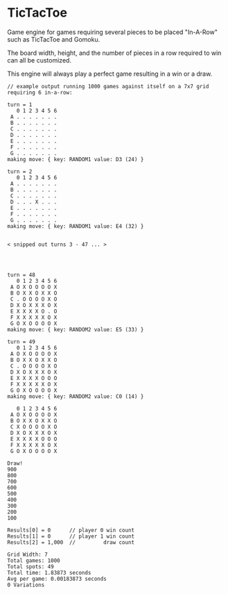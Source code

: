 # TicTacToe
Game engine for games requiring several pieces to be placed "In-A-Row" such as TicTacToe and Gomoku. 

The board width, height, and the number of pieces in a row required to win can all be customized.

This engine will always play a perfect game resulting in a win or a draw.

```
// example output running 1000 games against itself on a 7x7 grid requiring 6 in-a-row:

turn = 1
   0 1 2 3 4 5 6
 A . . . . . . .
 B . . . . . . .
 C . . . . . . .
 D . . . . . . .
 E . . . . . . .
 F . . . . . . .
 G . . . . . . .
making move: { key: RANDOM1 value: D3 (24) }

turn = 2
   0 1 2 3 4 5 6
 A . . . . . . .
 B . . . . . . .
 C . . . . . . .
 D . . . X . . .
 E . . . . . . .
 F . . . . . . .
 G . . . . . . .
making move: { key: RANDOM1 value: E4 (32) }


< snipped out turns 3 - 47 ... >




turn = 48
   0 1 2 3 4 5 6
 A O X O O O O X
 B O X X O X X O
 C . O O O O X O
 D X O X X X O X
 E X X X X O . O
 F X X X X X O X
 G O X O O O O X
making move: { key: RANDOM2 value: E5 (33) }

turn = 49
   0 1 2 3 4 5 6
 A O X O O O O X
 B O X X O X X O
 C . O O O O X O
 D X O X X X O X
 E X X X X O O O
 F X X X X X O X
 G O X O O O O X
making move: { key: RANDOM2 value: C0 (14) }

   0 1 2 3 4 5 6
 A O X O O O O X
 B O X X O X X O
 C X O O O O X O
 D X O X X X O X
 E X X X X O O O
 F X X X X X O X
 G O X O O O O X

Draw!
900
800
700
600
500
400
300
200
100

Results[0] = 0      // player 0 win count
Results[1] = 0      // player 1 win count
Results[2] = 1,000  //         draw count

Grid Width: 7
Total games: 1000
Total spots: 49
Total time: 1.83873 seconds
Avg per game: 0.00183873 seconds
0 Variations
```
